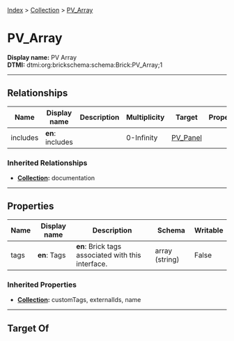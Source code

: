 [Index](../index.md) > [Collection](Collection.md) > [PV_Array](#)
# PV_Array

**Display name:** PV Array<br />
**DTMI:** dtmi:org:brickschema:schema:Brick:PV_Array;1

---

## Relationships

|Name|Display name|Description|Multiplicity|Target|Properties|Writable|
|-|-|-|-|-|-|-|
|includes|**en**: includes||0-Infinity|[PV_Panel](../Asset/Equipment/PV_Panel/PV_Panel.md)||True|
### Inherited Relationships
* **[Collection](Collection.md):** documentation

---

## Properties

|Name|Display name|Description|Schema|Writable|
|-|-|-|-|-|
|tags|**en**: Tags|**en**: Brick tags associated with this interface.|array (string)|False|
### Inherited Properties
* **[Collection](Collection.md):** customTags, externalIds, name

---

## Target Of
